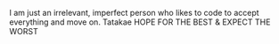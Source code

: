 I am just an irrelevant, imperfect person who likes to code to accept everything and move on.
Tatakae
HOPE FOR THE BEST & EXPECT THE WORST
